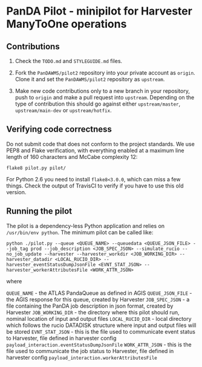 # PanDA Pilot - minipilot for Harvester ManyToOne operations

## Contributions

1. Check the ``TODO.md`` and ``STYLEGUIDE.md`` files.

2. Fork the ``PanDAWMS/pilot2`` repository into your private account as ``origin``. Clone it and set the ``PanDAWMS/pilot2`` repository as ``upstream``.

3. Make new code contributions only to a new branch in your repository, push to ``origin`` and make a pull request into ``upstream``. Depending on the type of contribution this should go against either ``upstream/master``, ``upstream/main-dev`` or ``upstream/hotfix``.

## Verifying code correctness

Do not submit code that does not conform to the project standards. We use PEP8 and Flake verification, with everything enabled at a maximum line length of 160 characters and McCabe complexity 12:

    flake8 pilot.py pilot/

For Python 2.6 you need to install ``flake8<3.0.0``, which can miss a few things. Check the output of TravisCI to verify if you have to use this old version.

## Running the pilot

The pilot is a dependency-less Python application and relies on ``/usr/bin/env python``. The minimum pilot can be called like:
    
    python ./pilot.py --queue <QUEUE_NAME> --queuedata <QUEUE_JSON_FILE> --job_tag prod --job_description <JOB_SPEC_JSON> --simulate_rucio --no_job_update --harvester --harvester_workdir <JOB_WORKING_DIR> --harvester_datadir <LOCAL_RUCIO_DIR> --harvester_eventStatusDumpJsonFile <EVNT_STAT_JSON> --harvester_workerAttributesFile <WORK_ATTR_JSON>
   

where 

   ``QUEUE_NAME`` - the ATLAS PandaQueue as defined in AGIS
   ``QUEUE_JSON_FILE`` - the AGIS response for this queue, created by Harvester
   ``JOB_SPEC_JSON`` - a file containing the PanDA job description in json format, created by Harvester
   ``JOB_WORKING_DIR`` - the directory where this pilot should run, nominal location of input and output files
   ``LOCAL_RUCIO_DIR`` - local directory which follows the rucio DATADISK structure where input and output files will be stored
   ``EVNT_STAT_JSON`` - this is the file used to communicate event status to Harvester, file defined in harvester config ``payload_interaction.eventStatusDumpJsonFile``
   ``WORK_ATTR_JSON`` - this is the file used to communicate the job status to Harvester, file defined in harvester config ``payload_interaction.workerAttributesFile``



